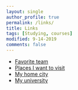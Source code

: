 ```yaml
---
layout: single
author_profile: true
permalink: /links/
title: Links
tags: [Studying, courses]
modified: 9-14-2019
comments: false
---
```



* [Favorite team](https://www.fcesteghlal.ir/)
* [Places I want to visit](https://www.kojaro.com/attraction/6395-%D8%BA%D8%A7%D8%B1-%D8%B9%D9%84%DB%8C%D8%B5%D8%AF%D8%B1/)
* [My home city](https://www.google.com/search?q=%D8%AA%D9%87%D8%B1%D8%A7%D9%86+&ei=VQh1YfuACfjc1sQP-4ej8Ao&ved=0ahUKEwi7_5SzwOLzAhV4rpUCHfvDCK4Q4dUDCA4&uact=5&oq=%D8%AA%D9%87%D8%B1%D8%A7%D9%86+&gs_lcp=Cgdnd3Mtd2l6EAMyBwguEEMQkwIyCAguEIAEELEDMggIABCABBCxAzIFCAAQgAQyBQgAEIAEMgUIABCABDIFCAAQsQMyCwguEIAEELEDEIMBMg4ILhCABBCxAxDHARCvATIICAAQsQMQgwE6BwgAEEcQsAM6BwgAELADEEM6EAguEMcBEKMCEMgDELADEEM6CgguEMgDELADEENKBQg4EgExSgQIQRgAUJwiWJwiYIUnaAFwAngAgAH1AYgB9QGSAQMyLTGYAQCgAQHIAQvAAQE&sclient=gws-wiz)
* [My university](http://www.iust.ac.ir/)


